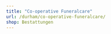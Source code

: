 ```yaml
---
title: "Co-operative Funeralcare"
url: /durham/co-operative-funeralcare/
shop: Bestattungen
---
```

